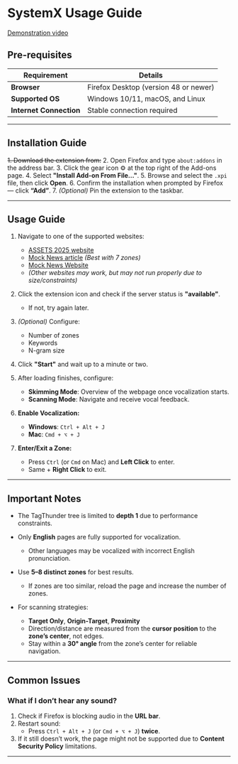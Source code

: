 # SystemX Usage Guide

[Demonstration video](https://sdrive.cnrs.fr/s/sPJmor4KHaf7N8Z "Link to the demonstration video")

## Pre-requisites

| Requirement            | Details                                         |
|------------------------|-------------------------------------------------|
| **Browser**            | Firefox Desktop (version 48 or newer)          |
| **Supported OS**       | Windows 10/11, macOS, and Linux                 |
| **Internet Connection**| Stable connection required                      |

---

## Installation Guide

~~1. Download the extension from:~~
2. Open Firefox and type `about:addons` in the address bar.
3. Click the gear icon ⚙ at the top right of the Add-ons page.
4. Select **"Install Add-on From File…"**.
5. Browse and select the `.xpi` file, then click **Open**.
6. Confirm the installation when prompted by Firefox — click **“Add”**.
7. *(Optional)* Pin the extension to the taskbar.

---

## Usage Guide

1. Navigate to one of the supported websites:
   - [ASSETS 2025 website](https://assets25.sigaccess.org/)
   - [Mock News article](https://article-tagthunder.netlify.app/) *(Best with 7 zones)*
   - [Mock News Website](https://news-tagthunder.netlify.app/)
   - *(Other websites may work, but may not run properly due to size/constraints)*

2. Click the extension icon and check if the server status is **"available"**.
   - If not, try again later.

3. *(Optional)* Configure:
   - Number of zones
   - Keywords
   - N-gram size

4. Click **"Start"** and wait up to a minute or two.

5. After loading finishes, configure:
   - **Skimming Mode**: Overview of the webpage once vocalization starts.
   - **Scanning Mode**: Navigate and receive vocal feedback.

6. **Enable Vocalization:**
   - **Windows**: `Ctrl + Alt + J`
   - **Mac**: `Cmd + ⌥ + J`

7. **Enter/Exit a Zone:**
   - Press `Ctrl` (or `Cmd` on Mac) and **Left Click** to enter.
   - Same + **Right Click** to exit.

---

## Important Notes

- The TagThunder tree is limited to **depth 1** due to performance constraints.
- Only **English** pages are fully supported for vocalization.
  - Other languages may be vocalized with incorrect English pronunciation.
- Use **5–8 distinct zones** for best results.
  - If zones are too similar, reload the page and increase the number of zones.

- For scanning strategies:
  - **Target Only**, **Origin-Target**, **Proximity**
  - Direction/distance are measured from the **cursor position** to the **zone’s center**, not edges.
  - Stay within a **30° angle** from the zone’s center for reliable navigation.

---

## Common Issues

### What if I don’t hear any sound?

1. Check if Firefox is blocking audio in the **URL bar**.
2. Restart sound:
   - Press `Ctrl + Alt + J` (or `Cmd + ⌥ + J`) **twice**.
3. If it still doesn’t work, the page might not be supported due to **Content Security Policy** limitations.

---
